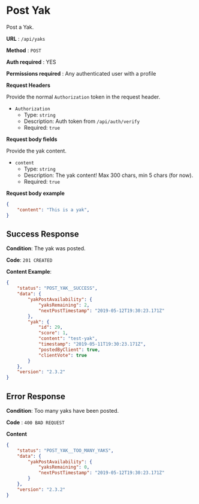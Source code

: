 # Post Yak

Post a Yak.

**URL** : `/api/yaks`

**Method** : `POST`

**Auth required** : YES

**Permissions required** : Any authenticated user with a profile

**Request Headers**

Provide the normal `Authorization` token in the request header.

* `Authorization`
  * Type: `string`
  * Description: Auth token from `/api/auth/verify`
  * Required: `true`

**Request body fields**

Provide the yak content.

* `content`
  * Type: `string`
  * Description: The yak content! Max 300 chars, min 5 chars (for now).
  * Required: `true`

**Request body example**

```json
{
	"content": "This is a yak",
}
```

## Success Response

**Condition**: The yak was posted.

**Code**: `201 CREATED`

**Content Example**:

```json
{
    "status": "POST_YAK__SUCCESS",
    "data": {
        "yakPostAvailability": {
            "yaksRemaining": 2,
            "nextPostTimestamp": "2019-05-12T19:30:23.171Z"
        },
        "yak": {
            "id": 29,
            "score": 1,
            "content": "test-yak",
            "timestamp": "2019-05-11T19:30:23.171Z",
            "postedByClient": true,
            "clientVote": true
        }
    },
    "version": "2.3.2"
}
```

## Error Response

**Condition**: Too many yaks have been posted.

**Code** : `400 BAD REQUEST`

**Content**

```json
{
    "status": "POST_YAK__TOO_MANY_YAKS",
    "data": {
        "yakPostAvailability": {
            "yaksRemaining": 0,
            "nextPostTimestamp": "2019-05-12T19:30:23.171Z"
        }
    },
    "version": "2.3.2"
}
```
